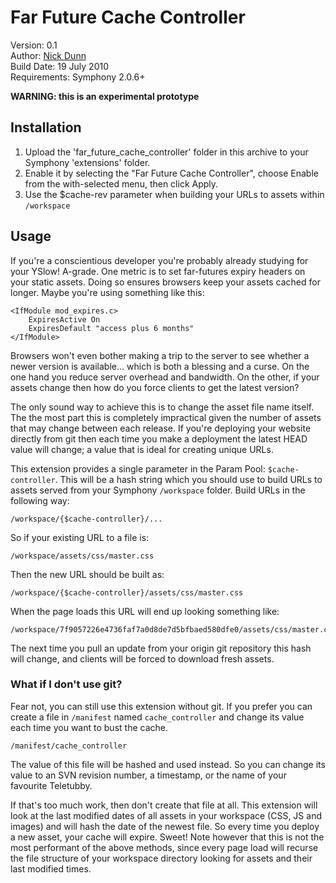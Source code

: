 # Far Future Cache Controller
 
Version: 0.1  
Author: [Nick Dunn](http://nick-dunn.co.uk)  
Build Date: 19 July 2010  
Requirements: Symphony 2.0.6+

**WARNING: this is an experimental prototype**

## Installation
 
1. Upload the 'far_future_cache_controller' folder in this archive to your Symphony 'extensions' folder.
2. Enable it by selecting the "Far Future Cache Controller", choose Enable from the with-selected menu, then click Apply.
3. Use the $cache-rev parameter when building your URLs to assets within `/workspace`


## Usage

If you're a conscientious developer you're probably already studying for your YSlow! A-grade. One metric is to set far-futures expiry headers on your static assets. Doing so ensures browsers keep your assets cached for longer. Maybe you're using something like this:

	<IfModule mod_expires.c>
		ExpiresActive On
		ExpiresDefault "access plus 6 months"
	</IfModule>

Browsers won't even bother making a trip to the server to see whether a newer version is available... which is both a blessing and a curse. On the one hand you reduce server overhead and bandwidth. On the other, if your assets change then how do you force clients to get the latest version?

The only sound way to achieve this is to change the asset file name itself. The the most part this is completely impractical given the number of assets that may change between each release. If you're deploying your website directly from git then each time you make a deployment the latest HEAD value will change; a value that is ideal for creating unique URLs.

This extension provides a single parameter in the Param Pool: `$cache-controller`. This will be a hash string which you should use to build URLs to assets served from your Symphony `/workspace` folder. Build URLs in the following way:

	/workspace/{$cache-controller}/...

So if your existing URL to a file is:

	/workspace/assets/css/master.css

Then the new URL should be built as:

	/workspace/{$cache-controller}/assets/css/master.css

When the page loads this URL will end up looking something like:

	/workspace/7f9057226e4736faf7a0d8de7d5bfbaed580dfe0/assets/css/master.css

The next time you pull an update from your origin git repository this hash will change, and clients will be forced to download fresh assets.

### What if I don't use git?

Fear not, you can still use this extension without git. If you prefer you can create a file in `/manifest` named `cache_controller` and change its value each time you want to bust the cache.

	/manifest/cache_controller

The value of this file will be hashed and used instead. So you can change its value to an SVN revision number, a timestamp, or the name of your favourite Teletubby.

If that's too much work, then don't create that file at all. This extension will look at the last modified dates of all assets in your workspace (CSS, JS and images) and will hash the date of the newest file. So every time you deploy a new asset, your cache will expire. Sweet! Note however that this is not the most performant of the above methods, since every page load will recurse the file structure of your workspace directory looking for assets and their last modified times.